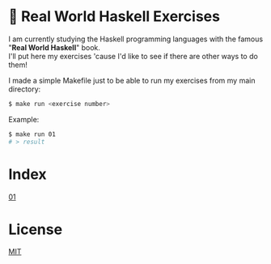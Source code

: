 # 🔭 Real World Haskell Exercises

I am currently studying the Haskell programming languages with the famous "**Real World Haskell**" book. <br />
I'll put here my exercises 'cause I'd like to see if there are other ways to do them!

I made a simple Makefile just to be able to run my exercises from my main directory:

```sh
$ make run <exercise number>
```

Example:

```sh
$ make run 01
# > result
```

# Index

[01](/01/main.hs)

# License
[MIT](/LICENSE.md)